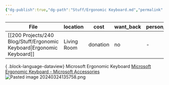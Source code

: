 ```yaml
---
{"dg-publish":true,"dg-path":"Stuff/Ergonomic Keyboard.md","permalink":"/stuff/ergonomic-keyboard/"}
---
```



| File                                                                      | location    | cost     | want_back | person_taking |
| ------------------------------------------------------------------------- | ----------- | -------- | --------- | ------------- |
| [[200 Projects/240 Blog/Stuff/Ergonomic Keyboard\|Ergonomic Keyboard]] | Living Room | donation | no        | \-            |

{ .block-language-dataview}
Microsoft Ergonomic Keyboard
[Microsoft Ergonomic Keyboard - Microsoft Accessories](https://www.microsoft.com/en/accessories/products/keyboards/microsoft-ergonomic-keyboard?activetab=pivot:overviewtab)
![Pasted image 20240324135758.png](/img/user/Attachments/Pasted%20image%2020240324135758.png)
